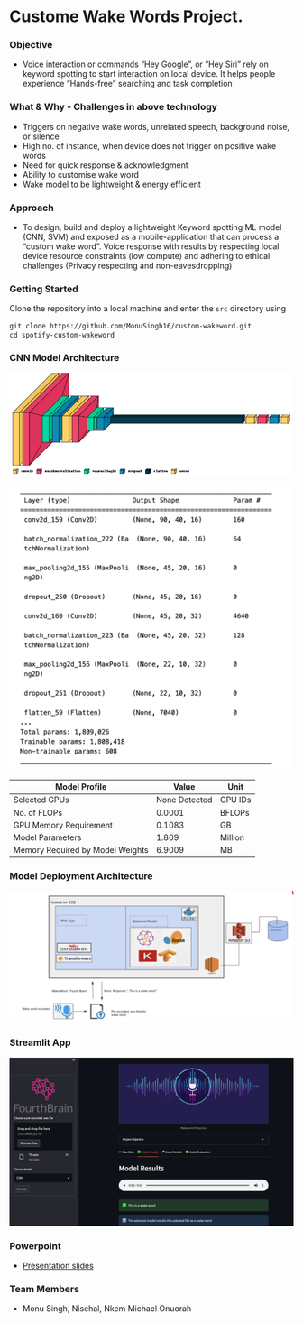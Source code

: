 <h1>  Custome Wake Words Project. </h1> 

### Objective 

-  Voice interaction or commands “Hey Google”, or “Hey Siri” rely on keyword spotting to start interaction on local device. It helps people experience “Hands-free” searching and task completion

### What & Why - Challenges in above technology

- Triggers on negative wake words, unrelated speech, background noise, or silence
- High no. of instance, when device does not trigger on positive wake words 
- Need for quick response & acknowledgment 
- Ability to customise wake word 
- Wake model to be lightweight & energy efficient

### Approach 

- To design, build and deploy a lightweight Keyword spotting ML model (CNN, SVM) and exposed as a mobile-application that can process a “custom wake word”. Voice response with results by respecting local device resource constraints (low compute) and adhering to ethical challenges (Privacy respecting and non-eavesdropping)

### Getting Started

Clone the repository into a local machine and enter the `src` directory using

```shell
git clone https://github.com/MonuSingh16/custom-wakeword.git
cd spotify-custom-wakeword
```

### CNN Model Architecture
![alt text](https://github.com/MonuSingh16/custom-wakeword/blob/main/spotify-custom-wakeword/imgs/cnn-model.png?raw=true)

![alt text](https://github.com/MonuSingh16/custom-wakeword/blob/main/spotify-custom-wakeword/imgs/model-summary.png?raw=true)

| Model Profile                    | Value         | Unit    |
|----------------------------------|---------------|---------|
| Selected GPUs                    | None Detected | GPU IDs |
| No. of FLOPs                     | 0.0001        | BFLOPs  |
| GPU Memory Requirement           | 0.1083        | GB      |
| Model Parameters                 | 1.809         | Million |
| Memory Required by Model Weights | 6.9009        | MB      |


### Model Deployment Architecture 
![alt text](https://github.com/MonuSingh16/custom-wakeword/blob/main/spotify-custom-wakeword/imgs/architecture.png?raw=true)

### Streamlit App
![alt text](https://github.com/MonuSingh16/custom-wakeword/blob/main/spotify-custom-wakeword/imgs/streamlit-app-demo.png?raw=true)


### Powerpoint
- [Presentation slides](https://docs.google.com/presentation/d/1FsmwdQwOyUFbaz1h2P893Sn3dWo6Cn_E/edit?usp=sharing&ouid=100632006093746569721&rtpof=true&sd=true)

### Team Members
 - Monu Singh, Nischal, Nkem Michael Onuorah

